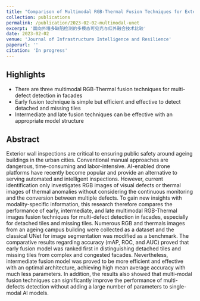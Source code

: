 ```yaml
---
title: "Comparison of Multimodal RGB-Thermal Fusion Techniques for Exterior Wall Multi-Defect Detection"
collection: publications
permalink: /publication/2023-02-02-multimodal-unet
excerpt: '面向外墙多缺陷检测的多模态可见光与红外融合技术比较'
date: 2023-02-02
venue: 'Journal of Infrastructure Intelligence and Resilience'
paperurl: ''
citation: 'In progress'
---
```



Highlights
-----
- There are three multimodal RGB-Thermal fusion techniques for multi-defect detection in facades
- Early fusion technique is simple but efficient and effective to detect detached and missing tiles
- Intermediate and late fusion techniques can be effective with an appropriate model structure


Abstract
-----
Exterior wall inspections are critical to ensuring public safety around ageing buildings in the urban cities. Conventional manual approaches are dangerous, time-consuming and labor-intensive. AI-enabled drone platforms have recently become popular and provide an alternative to serving automated and intelligent inspections. However, current identification only investigates RGB images of visual defects or thermal images of thermal anomalies without considering the continuous monitoring and the conversion between multiple defects. To gain new insights with modality-specific information, this research therefore compares the performance of early, intermediate, and late multimodal RGB-Thermal images fusion techniques for multi-defect detection in facades, especially for detached tiles and missing tiles. Numerous RGB and thermals images from an ageing campus building were collected as a dataset and the classical UNet for image segmentation was modified as a benchmark. The comparative results regarding accuracy (mAP, ROC, and AUC) proved that early fusion model was ranked first in distinguishing detached tiles and missing tiles from complex and congested facades. Nevertheless, intermediate fusion model was proved to be more efficient and effective with an optimal architecture, achieving high mean average accuracy with much less parameters. In addition, the results also showed that multi-modal fusion techniques can significantly improve the performance of multi-defects detection without adding a large number of parameters to single-modal AI models.

<!-- 
[Download paper here](http://academicpages.github.io/files/paper3.pdf)

Recommended citation: Your Name, You. (2015). "Paper Title Number 3." <i>Journal 1</i>. 1(3). -->